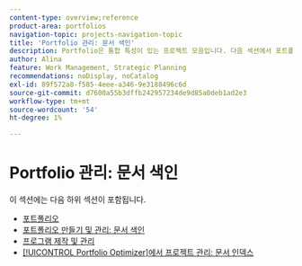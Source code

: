 ```yaml
---
content-type: overview;reference
product-area: portfolios
navigation-topic: projects-navigation-topic
title: 'Portfolio 관리: 문서 색인'
description: Portfolio은 통합 특성이 있는 프로젝트 모음입니다. 다음 섹션에서 포트폴리오 관리에 대해 알아봅니다.
author: Alina
feature: Work Management, Strategic Planning
recommendations: noDisplay, noCatalog
exl-id: 89f572a8-f585-4eee-a346-9e3188496c6d
source-git-commit: d7600a55b3dffb242957234de9d85a0deb1ad2e3
workflow-type: tm+mt
source-wordcount: '54'
ht-degree: 1%

---
```


# Portfolio 관리: 문서 색인

이 섹션에는 다음 하위 섹션이 포함됩니다.

* [포트폴리오](../../manage-work/portfolios/portfolios-overview/portfolio-overview-1.md)
* [포트폴리오 만들기 및 관리: 문서 색인](../../manage-work/portfolios/create-and-manage-portfolios/create-and-manage-portfolios.md)
* [프로그램 제작 및 관리](../../manage-work/portfolios/create-and-manage-programs/create-and-manage-programs.md)
* [[!UICONTROL Portfolio Optimizer]에서 프로젝트 관리: 문서 인덱스](../../manage-work/portfolios/portfolio-optimizer/manage-projects-in-portfolio-optimizer.md)
